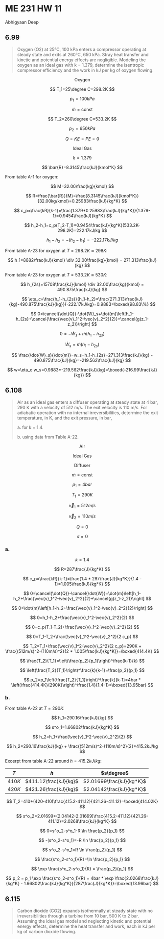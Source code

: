 # ME 231 HW 11

Abhigyaan Deep

## 6.99

> Oxygen (O2) at 25°C, 100 kPa enters a compressor operating at steady state and exits at 260°C, 650 kPa. Stray heat transfer and kinetic and potential energy effects are negligible. Modeling the oxygen as an ideal gas with k = 1.379, determine the isentropic compressor efficiency and the work in kJ per kg of oxygen flowing.

$$
\text{Oxygen}
$$

$$
T_1=25\degree C=298.2K
$$

$$
p_1=100kPa
$$

$$
\dot{m}=\text{const}
$$

$$
T_2=260\degree C=533.2K
$$

$$
p_2=650kPa
$$

$$
Q=KE=PE=0
$$

$$
\text{Ideal Gas}
$$

$$
k=1.379
$$

$$
\bar{R}=8.3145\frac{kJ}{kmol*K}
$$

From table A-1 for oxygen:

$$
M=32.00\frac{kg}{kmol}
$$

$$
R=\frac{\bar{R}}{M}=\frac{8.3145\frac{kJ}{kmol*K}}{32.00kg/kmol}=0.25983\frac{kJ}{kg*K}
$$

$$
c_p=\frac{kR}{k-1}=\frac{1.379*0.25983\frac{kJ}{kg*K}}{1.379-1}=0.9454\frac{kJ}{kg*K}
$$

$$
h_2-h_1=c_p(T_2-T_1)=0.9454\frac{kJ}{kg*K}(533.2K-298.2K)=222.17kJ/kg
$$

$$
h_1-h_2=-(h_2-h_1)=-222.17kJ/kg
$$

From table A-23 for oxygen at $T=298.2K\approx 298K$:

$$
h_1=8682\frac{kJ}{kmol} \div 32.00\frac{kg}{kmol} = 271.313\frac{kJ}{kg}
$$

From table A-23 for oxygen at $T=533.2K\approx 530K$:

$$
h_{2s}=15708\frac{kJ}{kmol} \div 32.00\frac{kg}{kmol} = 490.875\frac{kJ}{kg}
$$

$$
\eta_c=\frac{h_1-h_{2s}}{h_1-h_2}=\frac{271.313\frac{kJ}{kg}-490.875\frac{kJ}{kg}}{-222.17kJ/kg}=0.9883=\boxed{98.83\%}
$$

$$
0=\cancel{\dot{Q}}-\dot{W}_s+\dot{m}\left[h_1-h_{2s}+\cancel{\frac{\vec{v}_1^2-\vec{v}_2^2}{2}}+\cancel{g(z_1-z_2)}\right]
$$

$$
0=-\dot{W}_s+\dot{m}(h_1-h_{2s})
$$

$$
\dot{W}_s=\dot{m}(h_1-h_{2s})
$$

$$
\frac{\dot{W}_s}{\dot{m}}=w_s=h_1-h_{2s}=271.313\frac{kJ}{kg} - 490.875\frac{kJ}{kg}=-219.562\frac{kJ}{kg}
$$

$$
w=\eta_c w_s=0.9883*-219.562\frac{kJ}{kg}=\boxed{-216.99\frac{kJ}{kg}}
$$

## 6.108

> Air as an ideal gas enters a diffuser operating at steady state at 4 bar, 290 K with a velocity of 512 m/s. The exit velocity is 110 m/s. For adiabatic operation with no internal irreversibilities, determine the exit temperature, in K, and the exit pressure, in bar,
>
> a. for k = 1.4.
>
> b. using data from Table A-22.

$$
\text{Air}
$$

$$
\text{Ideal Gas}
$$

$$
\text{Diffuser}
$$

$$
\dot{m}=\text{const}
$$

$$
p_1=4bar
$$

$$
T_1=290K
$$

$$
\vec{v}_1=512m/s
$$

$$
\vec{v}_2=110m/s
$$

$$
Q=0
$$

$$
\sigma=0
$$

### a.

$$
k=1.4
$$

$$
R=287\frac{J}{kg*K}
$$

$$
c_p=\frac{kR}{k-1}=\frac{1.4 * 287\frac{J}{kg*K}}{1.4 - 1}=1.005\frac{kJ}{kg*K}
$$

$$
0=\cancel{\dot{Q}}-\cancel{\dot{W}}+\dot{m}\left[h_1-h_2+\frac{\vec{v}_1^2-\vec{v}_2^2}{2}+\cancel{g(z_1-z_2)}\right]
$$

$$
0=\dot{m}\left[h_1-h_2+\frac{\vec{v}_1^2-\vec{v}_2^2}{2}\right]
$$

$$
0=h_1-h_2+\frac{\vec{v}_1^2-\vec{v}_2^2}{2}
$$

$$
0=c_p(T_1-T_2)+\frac{\vec{v}_1^2-\vec{v}_2^2}{2}
$$

$$
0=T_1-T_2+\frac{\vec{v}_1^2-\vec{v}_2^2}{2 c_p}
$$

$$
T_2=T_1+\frac{\vec{v}_1^2-\vec{v}_2^2}{2 c_p}=290K + \frac{(512m/s)^2-(110m/s)^2}{2 * 1.005\frac{kJ}{kg*K}}=\boxed{414.4K}
$$

$$
\frac{T_2}{T_1}=\left(\frac{p_2}{p_1}\right)^\frac{k-1}{k}
$$

$$
\left(\frac{T_2}{T_1}\right)^\frac{k}{k-1}=\frac{p_2}{p_1}
$$

$$
p_2=p_1\left(\frac{T_2}{T_1}\right)^\frac{k}{k-1}=4bar * \left(\frac{414.4K}{290K}\right)^\frac{1.4}{1.4-1}=\boxed{13.95bar}
$$

### b.

From table A-22 at $T=290K$:

$$
h_1=290.16\frac{kJ}{kg}
$$

$$
s^o_1=1.66802\frac{kJ}{kg*K}
$$

$$
h_2=h_1+\frac{\vec{v}_1^2-\vec{v}_2^2}{2}
$$

$$
h_2=290.16\frac{kJ}{kg} + \frac{(512m/s)^2-(110m/s)^2}{2}=415.2kJ/kg
$$

Excerpt from table A-22 around $h=415.2kJ/kg$:

| $T$    | $h$                   | $s\degree$               |
| ------ | --------------------- | ------------------------ |
| $410K$ | $411.12\frac{kJ}{kg}$ | $2.01699\frac{kJ}{kg*K}$ |
| $420K$ | $421.26\frac{kJ}{kg}$ | $2.04142\frac{kJ}{kg*K}$ |

$$
T_2=410+(420-410)\frac{415.2-411.12}{421.26-411.12}=\boxed{414.02K}
$$

$$
s^o_2=2.01699+(2.04142-2.01699)\frac{415.2-411.12}{421.26-411.12}=2.0268\frac{kJ}{kg*K}
$$

$$
0=s^o_2-s^o_1-R \ln \frac{p_2}{p_1}
$$

$$
-(s^o_2-s^o_1)=-R \ln \frac{p_2}{p_1}
$$

$$
s^o_2-s^o_1=R \ln \frac{p_2}{p_1}
$$

$$
\frac{s^o_2-s^o_1}{R}=\ln \frac{p_2}{p_1}
$$

$$
\exp \frac{s^o_2-s^o_1}{R} = \frac{p_2}{p_1}
$$

$$
p_2 = p_1 \exp \frac{s^o_2-s^o_1}{R} = 4bar * \exp \frac{2.0268\frac{kJ}{kg*K} - 1.66802\frac{kJ}{kg*K}}{287\frac{J}{kg*K}}=\boxed{13.96bar}
$$

## 6.115

> Carbon dioxide (CO2) expands isothermally at steady state with no irreversibilities through a turbine from 10 bar, 500 K to 2 bar. Assuming the ideal gas model and neglecting kinetic and potential energy effects, determine the heat transfer and work, each in kJ per kg of carbon dioxide flowing.
